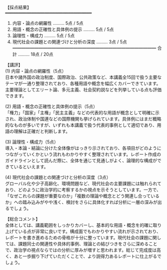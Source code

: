 【採点結果】  
━━━━━━━━━━━━━━━━━━━━━━━━━━━━━━━━━
1. 内容・論点の網羅性 ……… 5点 / 5点  
2. 用語・概念の正確性と具体例の提示 ……… 5点 / 5点  
3. 論理性・構成力 ……… 5点 / 5点  
4. 現代社会の課題との関連づけと分析の深度 ……… 3点 / 5点  
━━━━━━━━━━━━━━━━━━━━━━━━━━━━━━━━━
合計 ……… 18点 / 20点  

【講評】  
(1) 内容・論点の網羅性（5点）  
日本や諸外国の政治制度、国際政治、公共政策など、本講義全15回で扱う主要なテーマが一通り整理されており、各種用語や概念を幅広くカバーできています。主要理論としてエリート論、多元主義、社会契約説などを列挙している点も評価できます。  

(2) 用語・概念の正確性と具体例の提示（5点）  
「権力」「国家」「主権」「民主主義」などの代表的な用語が概念として明確に示され、政治体制や国連などの国際機関も挙げられています。具体例にはまだ概略的なものが多いですが、いずれも本講義で扱う代表的事例として適切であり、用語の理解は正確だと判断します。  

(3) 論理性・構成力（5点）  
導入・本論・結論に分けた全体像がはっきり示されており、各項目がどのようにつながっていくかという流れもわかりやすく整理されています。レポート作成のガイドラインとして読んだ際に、全体を通じて見通しがよく、論理的な構成ができているといえます。  

(4) 現代社会の課題との関連づけと分析の深度（3点）  
グローバル化や少子高齢化、環境問題など、現代社会の主要課題には触れられており、どのように政治学的に考察するかの視点を示そうとしています。一方で、「なぜこれらの課題が重要なのか」「複数の理論や概念とどう関連し合っているか」への踏み込みがやや浅く、検討をさらに具体化すれば分析に一層の深みが出るでしょう。  

【総合コメント】  
全体としては、講義範囲をしっかりカバーし、基本的な用語・概念を的確に取り上げている点が非常に良いです。構成面でもわかりやすい流れが示されており、レポートを書き進めるための骨格が十分に整っています。現代社会の課題に関しては、課題同士の関連性や具体的事例、理論との結びつきをさらに深めることで、政治学の視点ならではの分析に厚みが増すと思われます。総じて完成度は高く、あと一歩掘り下げていただくことで、より説得力あるレポートに仕上がるでしょう。  